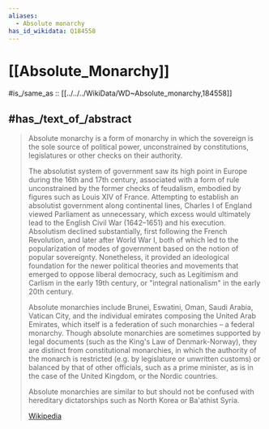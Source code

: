```yaml
---
aliases:
  - Absolute monarchy
has_id_wikidata: Q184558
---
```


# [[Absolute_Monarchy]] 

#is_/same_as :: [[../../../WikiData/WD~Absolute_monarchy,184558]] 

## #has_/text_of_/abstract 

> Absolute monarchy is a form of monarchy in which the sovereign is the sole source of political power, unconstrained by constitutions, legislatures or other checks on their authority. 
>
> The absolutist system of government saw its high point in Europe during the 16th and 17th century, associated with a form of rule unconstrained by the former checks of feudalism, embodied by figures such as Louis XIV of France. Attempting to establish an absolutist government along continental lines, Charles I of England viewed Parliament as unnecessary, which excess would ultimately lead to the English Civil War (1642–1651) and his execution. Absolutism declined substantially, first following the French Revolution, and later after World War I, both of which led to the popularization of modes of government based on the notion of popular sovereignty. Nonetheless, it provided an ideological foundation for the newer political theories and movements that emerged to oppose liberal democracy, such as Legitimism and Carlism in the early 19th century, or "integral nationalism" in the early 20th century.
>
> Absolute monarchies include Brunei, Eswatini, Oman, Saudi Arabia, Vatican City, and the individual emirates composing the United Arab Emirates, which itself is a federation of such monarchies – a federal monarchy. Though absolute monarchies are sometimes supported by legal documents (such as the King's Law of Denmark-Norway), they are distinct from constitutional monarchies, in which the authority of the monarch is restricted (e.g. by legislature or unwritten customs) or balanced by that of other officials, such as a prime minister, as is in the case of the United Kingdom, or the Nordic countries.
>
> Absolute monarchies are similar to but should not be confused with hereditary dictatorships such as North Korea or Ba'athist Syria.
>
> [Wikipedia](https://en.wikipedia.org/wiki/Absolute%20monarchy) 






